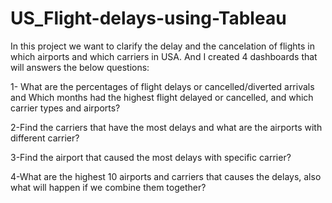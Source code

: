 # US_Flight-delays-using-Tableau
In this project we want to clarify the delay and the cancelation of flights in which airports and which carriers in USA. And I created 4 dashboards that will answers the below questions:


1- What are the percentages of flight delays or cancelled/diverted arrivals and Which months had the highest flight delayed or cancelled, and which carrier types and airports?

2-Find the carriers that have the most delays and what are the airports with different carrier?

3-Find the airport that caused the most delays with specific carrier?

4-What are the highest 10 airports and carriers that causes the delays, also what will happen if we combine them together?
